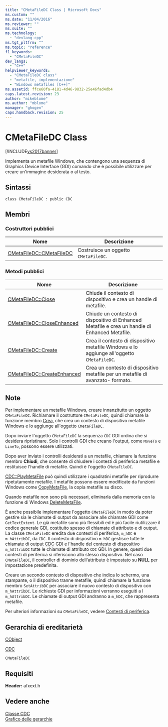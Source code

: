 ```yaml
---
title: "CMetaFileDC Class | Microsoft Docs"
ms.custom: ""
ms.date: "11/04/2016"
ms.reviewer: ""
ms.suite: ""
ms.technology: 
  - "devlang-cpp"
ms.tgt_pltfrm: ""
ms.topic: "reference"
f1_keywords: 
  - "CMetaFileDC"
dev_langs: 
  - "C++"
helpviewer_keywords: 
  - "CMetaFileDC class"
  - "metafile, implementazione"
  - "Windows metafiles [C++]"
ms.assetid: ffce60fa-4181-4d46-9832-25e46fad4db4
caps.latest.revision: 23
author: "mikeblome"
ms.author: "mblome"
manager: "ghogen"
caps.handback.revision: 25
---
```

# CMetaFileDC Class
[!INCLUDE[vs2017banner](../../assembler/inline/includes/vs2017banner.md)]

Implementa un metafile Windows, che contengono una sequenza di Graphics Device Interface \(GDI\) comando che è possibile utilizzare per creare un'immagine desiderata o al testo.  
  
## Sintassi  
  
```  
class CMetaFileDC : public CDC  
```  
  
## Membri  
  
### Costruttori pubblici  
  
|Nome|Descrizione|  
|----------|-----------------|  
|[CMetaFileDC::CMetaFileDC](../Topic/CMetaFileDC::CMetaFileDC.md)|Costruisce un oggetto `CMetaFileDC`.|  
  
### Metodi pubblici  
  
|Nome|Descrizione|  
|----------|-----------------|  
|[CMetaFileDC::Close](../Topic/CMetaFileDC::Close.md)|Chiude il contesto di dispositivo e crea un handle di metafile.|  
|[CMetaFileDC::CloseEnhanced](../Topic/CMetaFileDC::CloseEnhanced.md)|Chiude un contesto di dispositivo di Enhanced Metafile e crea un handle di Enhanced Metafile.|  
|[CMetaFileDC::Create](../Topic/CMetaFileDC::Create.md)|Crea il contesto di dispositivo metafile Windows e lo aggiunge all'oggetto `CMetaFileDC`.|  
|[CMetaFileDC::CreateEnhanced](../Topic/CMetaFileDC::CreateEnhanced.md)|Crea un contesto di dispositivo metafile per un metafile di avanzato\- formato.|  
  
## Note  
 Per implementare un metafile Windows, creare innanzitutto un oggetto `CMetaFileDC`.  Richiamare il costruttore `CMetaFileDC`, quindi chiamare la funzione membro [Crea](../Topic/CMetaFileDC::Create.md), che crea un contesto di dispositivo metafile Windows e lo aggiunge all'oggetto `CMetaFileDC`.  
  
 Dopo inviare l'oggetto `CMetaFileDC` la sequenza `CDC` GDI ordina che si desidera ripristinare.  Solo i controlli GDI che creano l'output, come `MoveTo` e `LineTo`, possono essere utilizzati.  
  
 Dopo aver inviato i controlli desiderati a un metafile, chiamare la funzione membro **Chiudi**, che consente di chiudere i contesti di periferica metafile e restituisce l'handle di metafile.  Quindi è l'oggetto `CMetaFileDC`.  
  
 [CDC::PlayMetaFile](../Topic/CDC::PlayMetaFile.md) può quindi utilizzare i quadratini metafile per riprodurre ripetutamente metafile.  I metafile possono essere modificate da funzioni Windows come [CopyMetaFile](http://msdn.microsoft.com/library/windows/desktop/dd183480), la copia metafile su disco.  
  
 Quando metafile non sono più necessari, eliminarla dalla memoria con la funzione di Windows [DeleteMetaFile](http://msdn.microsoft.com/library/windows/desktop/dd183537).  
  
 È anche possibile implementare l'oggetto `CMetaFileDC` in modo da poter gestire sia le chiamate di output da associare alle chiamate GDI come `GetTextExtent`.  Le già metafile sono più flessibili ed è più facile riutilizzare il codice generale GDI, costituito spesso di chiamate di attributo e di output.  La classe `CMetaFileDC` eredita due contesti di periferica, `m_hDC` e `m_hAttribDC`, da `CDC`.  Il contesto di dispositivo `m_hDC` gestisce tutte le chiamate di output [CDC](../../mfc/reference/cdc-class.md) GDI e l'handle del contesto di dispositivo `m_hAttribDC` tutte le chiamate di attributo `CDC` GDI.  In genere, questi due contesti di periferica si riferiscono allo stesso dispositivo.  Nel caso `CMetaFileDC`, il controller di dominio dell'attributo è impostato su **NULL** per impostazione predefinita.  
  
 Creare un secondo contesto di dispositivo che indica lo schermo, una stampante, o il dispositivo tranne metafile, quindi chiamare la funzione membro `SetAttribDC` per associare il nuovo contesto di dispositivo con `m_hAttribDC`.  Le richieste GDI per informazioni verranno eseguiti a l `m_hAttribDC`.  Le chiamate di output GDI andranno a `m_hDC`, che rappresenta metafile.  
  
 Per ulteriori informazioni su `CMetaFileDC`, vedere [Contesti di periferica](../../mfc/device-contexts.md).  
  
## Gerarchia di ereditarietà  
 [CObject](../../mfc/reference/cobject-class.md)  
  
 [CDC](../../mfc/reference/cdc-class.md)  
  
 `CMetaFileDC`  
  
## Requisiti  
 **Header:** afxext.h  
  
## Vedere anche  
 [Classe CDC](../../mfc/reference/cdc-class.md)   
 [Grafico delle gerarchie](../../mfc/hierarchy-chart.md)